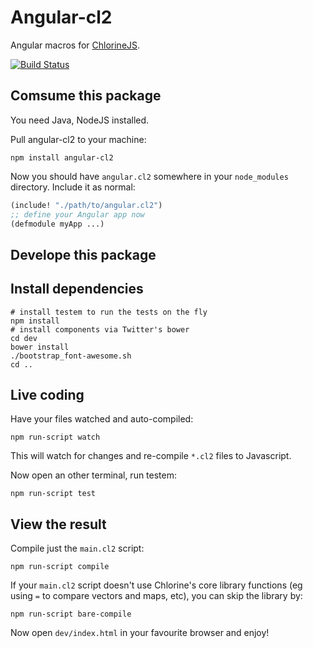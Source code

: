 Angular-cl2
==========
Angular macros for [ChlorineJS](https://github.com/chlorinejs/chlorine/wiki).

[![Build Status](https://travis-ci.org/chlorinejs/angular-cl2.png?branch=master)](https://travis-ci.org/chlorinejs/angular-cl2)

Comsume this package
------------------
You need Java, NodeJS installed.

Pull angular-cl2 to your machine:
```
npm install angular-cl2
```
Now you should have `angular.cl2` somewhere in your `node_modules` directory. Include it as normal:
```clojure
(include! "./path/to/angular.cl2")
;; define your Angular app now
(defmodule myApp ...)
```

Develope this package
-------------------

Install dependencies
------------------

```
# install testem to run the tests on the fly
npm install
# install components via Twitter's bower
cd dev
bower install
./bootstrap_font-awesome.sh
cd ..
```

Live coding
----------

Have your files watched and auto-compiled:
```
npm run-script watch
```
This will watch for changes and re-compile `*.cl2` files to Javascript.

Now open an other terminal, run testem:
```
npm run-script test
```

View the result
--------------

Compile just the `main.cl2` script:
```
npm run-script compile
```
If your `main.cl2` script doesn't use Chlorine's core library functions (eg using `=` to
compare vectors and maps, etc), you can skip the library by:
```
npm run-script bare-compile
```
Now open `dev/index.html` in your favourite browser and enjoy!
